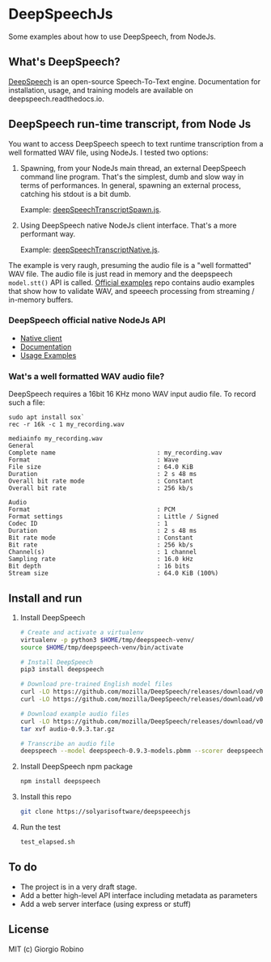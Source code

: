 # DeepSpeechJs

Some examples about how to use DeepSpeech, from NodeJs. 

## What's DeepSpeech?

[DeepSpeech](https://github.com/mozilla/DeepSpeech) is an open-source Speech-To-Text engine.
Documentation for installation, usage, and training models are available on deepspeech.readthedocs.io.


## DeepSpeech run-time transcript, from Node Js

You want to access DeepSpeech speech to text runtime transcription from a well formatted WAV file, using NodeJs.
I tested two options:

1. Spawning, from your NodeJs main thread, an external DeepSpeech command line program.
   That's the simplest, dumb and slow way in terms of performances.
   In general, spawning an external process, catching his stdout is a bit dumb. 

   Example: [deepSpeechTranscriptSpawn.js](deepSpeechTranscriptSpawn.js).

2. Using DeepSpeech native NodeJs client interface. 
   That's a more performant way.
 
   Example: [deepSpeechTranscriptNative.js](deepSpeechTranscriptNative.js).
 
  The example is very raugh, presuming the audio file is a "well formatted" WAV file. 
  The audio file is just read in memory and the deepspeech `model.stt()` API is called.
  [Official examples](https://github.com/mozilla/DeepSpeech-examples#javascript) repo
  contains audio examples that show how to validate WAV, and speeech processing from streaming / in-memory buffers.

### DeepSpeech official native NodeJs API

- [Native client](https://github.com/mozilla/DeepSpeech/tree/v0.9.3/native_client/javascript)
- [Documentation](https://deepspeech.readthedocs.io/en/v0.9.3/NodeJS-API.html#)
- [Usage Examples](https://github.com/mozilla/DeepSpeech-examples#javascript)

### Wat's a well formatted WAV audio file?

DeepSpeech requires a 16bit 16 KHz mono WAV input audio file.
To record such a file:
```
sudo apt install sox`
rec -r 16k -c 1 my_recording.wav

mediainfo my_recording.wav
General
Complete name                            : my_recording.wav
Format                                   : Wave
File size                                : 64.0 KiB
Duration                                 : 2 s 48 ms
Overall bit rate mode                    : Constant
Overall bit rate                         : 256 kb/s

Audio
Format                                   : PCM
Format settings                          : Little / Signed
Codec ID                                 : 1
Duration                                 : 2 s 48 ms
Bit rate mode                            : Constant
Bit rate                                 : 256 kb/s
Channel(s)                               : 1 channel
Sampling rate                            : 16.0 kHz
Bit depth                                : 16 bits
Stream size                              : 64.0 KiB (100%)
```

## Install and run

1. Install DeepSpeech

   ```bash
   # Create and activate a virtualenv
   virtualenv -p python3 $HOME/tmp/deepspeech-venv/
   source $HOME/tmp/deepspeech-venv/bin/activate

   # Install DeepSpeech
   pip3 install deepspeech

   # Download pre-trained English model files
   curl -LO https://github.com/mozilla/DeepSpeech/releases/download/v0.9.3/deepspeech-0.9.3-models.pbmm
   curl -LO https://github.com/mozilla/DeepSpeech/releases/download/v0.9.3/deepspeech-0.9.3-models.scorer

   # Download example audio files
   curl -LO https://github.com/mozilla/DeepSpeech/releases/download/v0.9.3/audio-0.9.3.tar.gz
   tar xvf audio-0.9.3.tar.gz

   # Transcribe an audio file
   deepspeech --model deepspeech-0.9.3-models.pbmm --scorer deepspeech-0.9.3-models.scorer --audio audio/2830-3980-0043.wav
   ```

2. Install DeepSpeech npm package
   ```bash
   npm install deepspeech
   ```

3. Install this repo
   ```bash
   git clone https://solyarisoftware/deepspeeechjs
   ```

4. Run the test
   ```bash
   test_elapsed.sh
   ```

## To do

- The project is in a very draft stage.
- Add a better high-level API interface including metadata as parameters
- Add a web server interface (using express or stuff)


## License

MIT (c) Giorgio Robino 

